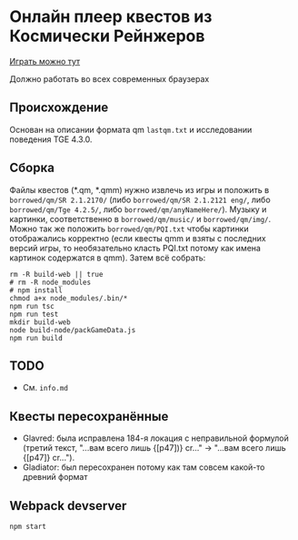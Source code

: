 # Онлайн плеер квестов из Космически Рейнжеров

[Играть можно тут](https://vasiliy0.gitlab.io)

Должно работать во всех современных браузерах

## Происхождение
Основан на описании формата qm `lastqm.txt` и исследовании поведения TGE 4.3.0.

## Сборка
Файлы квестов (*.qm, *.qmm) нужно извлечь из игры и положить в `borrowed/qm/SR 2.1.2170/` (либо `borrowed/qm/SR 2.1.2121 eng/`, либо `borrowed/qm/Tge 4.2.5/`, либо `borrowed/qm/anyNameHere/`). Музыку и картинки, соответственно в `borrowed/qm/music/` и `borrowed/qm/img/`. Можно так же положить `borrowed/qm/PQI.txt` чтобы картинки отображались корректно (если квесты qmm и взяты с последних версий игры, то необязательно класть PQI.txt потому как имена картинок содержатся в qmm).
Затем всё собрать:
```
rm -R build-web || true
# rm -R node_modules
# npm install
chmod a+x node_modules/.bin/*
npm run tsc  
npm run test
mkdir build-web
node build-node/packGameData.js
npm run build
```
## TODO
 - См. `info.md` 

## Квесты пересохранённые
- Glavred: была исправлена 184-я локация с неправильной формулой (третий текст, "...вам всего лишь {[p47])} cr..." -> "...вам всего лишь {[p47]} cr..."). 
- Gladiator: был пересохранен потому как там совсем какой-то древний формат

## Webpack devserver
`npm start`
